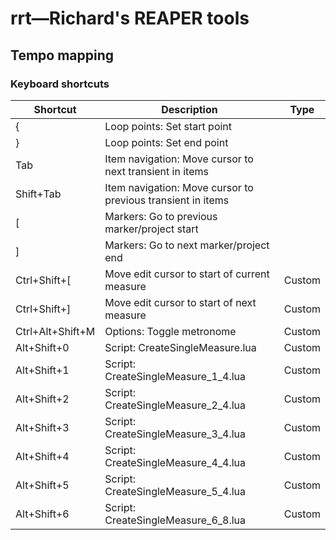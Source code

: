 # rrt&mdash;Richard's REAPER tools

## Tempo mapping

### Keyboard shortcuts

| Shortcut         | Description                                  | Type   |
| ---              | ---                                          | ---    |
| {                | Loop points: Set start point                 |        |
| }                | Loop points: Set end point                   |        |
| Tab              | Item navigation: Move cursor to next transient in items     |   |
| Shift+Tab        | Item navigation: Move cursor to previous transient in items |   |
| [                | Markers: Go to previous marker/project start |        |
| ]                | Markers: Go to next marker/project end       |        |
| Ctrl+Shift+[     | Move edit cursor to start of current measure | Custom |
| Ctrl+Shift+]     | Move edit cursor to start of next measure    | Custom |
| Ctrl+Alt+Shift+M | Options: Toggle metronome                    | Custom |
| Alt+Shift+0      | Script: CreateSingleMeasure.lua              | Custom |
| Alt+Shift+1      | Script: CreateSingleMeasure_1_4.lua          | Custom |
| Alt+Shift+2      | Script: CreateSingleMeasure_2_4.lua          | Custom |
| Alt+Shift+3      | Script: CreateSingleMeasure_3_4.lua          | Custom |
| Alt+Shift+4      | Script: CreateSingleMeasure_4_4.lua          | Custom |
| Alt+Shift+5      | Script: CreateSingleMeasure_5_4.lua          | Custom |
| Alt+Shift+6      | Script: CreateSingleMeasure_6_8.lua          | Custom |
